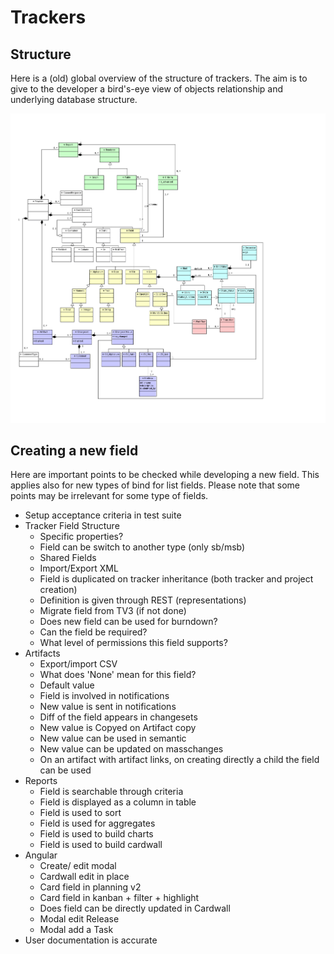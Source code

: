 # Trackers

## Structure

Here is a (old) global overview of the structure of trackers. The aim is
to give to the developer a bird's-eye view of objects relationship and
underlying database structure.

![Overview of tracker structure](./images/tracker-structure.png)

## Creating a new field

Here are important points to be checked while developing a new field.
This applies also for new types of bind for list fields. Please note
that some points may be irrelevant for some type of fields.

-   Setup acceptance criteria in test suite
-   Tracker Field Structure
    -   Specific properties?
    -   Field can be switch to another type (only sb/msb)
    -   Shared Fields
    -   Import/Export XML
    -   Field is duplicated on tracker inheritance (both tracker and
        project creation)
    -   Definition is given through REST (representations)
    -   Migrate field from TV3 (if not done)
    -   Does new field can be used for burndown?
    -   Can the field be required?
    -   What level of permissions this field supports?
-   Artifacts
    -   Export/import CSV
    -   What does 'None' mean for this field?
    -   Default value
    -   Field is involved in notifications
    -   New value is sent in notifications
    -   Diff of the field appears in changesets
    -   New value is Copyed on Artifact copy
    -   New value can be used in semantic
    -   New value can be updated on masschanges
    -   On an artifact with artifact links, on creating directly a child
        the field can be used
-   Reports
    -   Field is searchable through criteria
    -   Field is displayed as a column in table
    -   Field is used to sort
    -   Field is used for aggregates
    -   Field is used to build charts
    -   Field is used to build cardwall
-   Angular
    -   Create/ edit modal
    -   Cardwall edit in place
    -   Card field in planning v2
    -   Card field in kanban + filter + highlight
    -   Does field can be directly updated in Cardwall
    -   Modal edit Release
    -   Modal add a Task
-   User documentation is accurate
